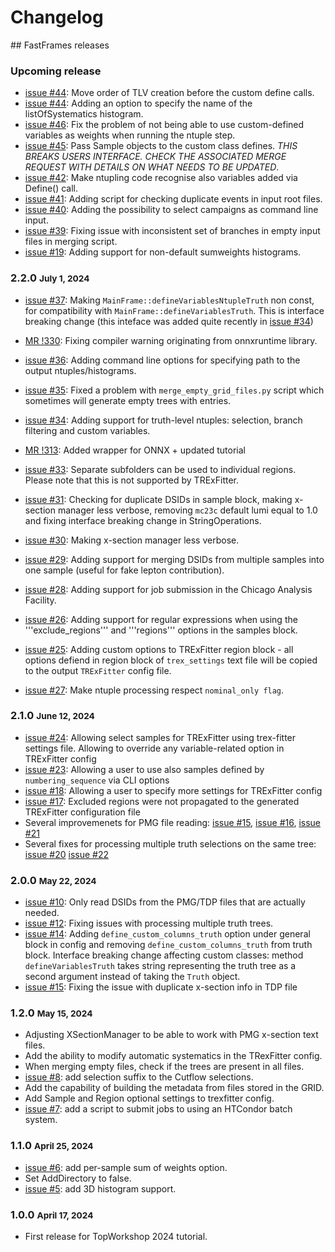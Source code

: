 # Changelog

## FastFrames releases

### Upcoming release
- [issue #44](https://gitlab.cern.ch/atlas-amglab/fastframes/-/issues/47): Move order of TLV creation before the custom define calls.
- [issue #44](https://gitlab.cern.ch/atlas-amglab/fastframes/-/issues/44): Adding an option to specify the name of the listOfSystematics histogram.
- [issue #46](https://gitlab.cern.ch/atlas-amglab/fastframes/-/issues/46): Fix the problem of not being able to use custom-defined variables as weights when running the ntuple step.
- [issue #45](https://gitlab.cern.ch/atlas-amglab/fastframes/-/issues/45): Pass Sample objects to the custom class defines. *THIS BREAKS USERS INTERFACE. CHECK THE ASSOCIATED MERGE REQUEST WITH DETAILS ON WHAT NEEDS TO BE UPDATED*.
- [issue #42](https://gitlab.cern.ch/atlas-amglab/fastframes/-/issues/42): Make ntupling code recognise also variables added via Define() call.
- [issue #41](https://gitlab.cern.ch/atlas-amglab/fastframes/-/issues/41): Adding script for checking duplicate events in input root files.
- [issue #40](https://gitlab.cern.ch/atlas-amglab/fastframes/-/issues/40): Adding the possibility to select campaigns as command line input.
- [issue #39](https://gitlab.cern.ch/atlas-amglab/fastframes/-/issues/39): Fixing issue with inconsistent set of branches in empty input files in merging script.
- [issue #19](https://gitlab.cern.ch/atlas-amglab/fastframes/-/issues/19): Adding support for non-default sumweights histograms.

### 2.2.0 <small>July 1, 2024</small>
- [issue #37](https://gitlab.cern.ch/atlas-amglab/fastframes/-/issues/37): Making ```MainFrame::defineVariablesNtupleTruth``` non const, for compatibility with ```MainFrame::defineVariablesTruth```. This is interface breaking change (this inteface was added quite recently in [issue #34](https://gitlab.cern.ch/atlas-amglab/fastframes/-/issues/34))
- [MR !330](https://gitlab.cern.ch/atlas-amglab/fastframes/-/merge_requests/330): Fixing compiler warning originating from onnxruntime library.
- [issue #36](https://gitlab.cern.ch/atlas-amglab/fastframes/-/issues/36): Adding command line options for specifying path to the output ntuples/histograms.
- [issue #35](https://gitlab.cern.ch/atlas-amglab/fastframes/-/issues/35): Fixed a problem with `merge_empty_grid_files.py` script which sometimes will generate empty trees with entries.
- [issue #34](https://gitlab.cern.ch/atlas-amglab/fastframes/-/issues/34): Adding support for truth-level ntuples: selection, branch filtering and custom variables.
- [MR !313](https://gitlab.cern.ch/atlas-amglab/fastframes/-/merge_requests/313): Added wrapper for ONNX + updated tutorial
- [issue #33](https://gitlab.cern.ch/atlas-amglab/fastframes/-/issues/33): Separate subfolders can be used to individual regions. Please note that this is not supported by TRExFitter.
- [issue #31](https://gitlab.cern.ch/atlas-amglab/fastframes/-/issues/31): Checking for duplicate DSIDs in sample block, making x-section manager less verbose, removing ```mc23c``` default lumi equal to 1.0 and fixing interface breaking change in StringOperations.
- [issue #30](https://gitlab.cern.ch/atlas-amglab/fastframes/-/issues/30): Making x-section manager less verbose.
- [issue #29](https://gitlab.cern.ch/atlas-amglab/fastframes/-/issues/29): Adding support for merging DSIDs from multiple samples into one sample (useful for fake lepton contribution).
- [issue #28](https://gitlab.cern.ch/atlas-amglab/fastframes/-/issues/28): Adding support for job submission in the Chicago Analysis Facility.
- [issue #26](https://gitlab.cern.ch/atlas-amglab/fastframes/-/issues/26): Adding support for regular expressions when using the '''exclude_regions''' and '''regions''' options in the samples block.
- [issue #25](https://gitlab.cern.ch/atlas-amglab/fastframes/-/issues/25): Adding custom options to TRExFitter region block - all options defiend in region block of ```trex_settings``` text file will be copied to the output ```TRExFitter``` config file.

- [issue #27](https://gitlab.cern.ch/atlas-amglab/fastframes/-/issues/27): Make ntuple processing respect `nominal_only flag`.

### 2.1.0 <small>June 12, 2024</small>
- [issue #24](https://gitlab.cern.ch/atlas-amglab/fastframes/-/issues/24): Allowing select samples for TRExFitter using trex-fitter settings file. Allowing to override any variable-related option in TRExFitter config
- [issue #23](https://gitlab.cern.ch/atlas-amglab/fastframes/-/issues/23): Allowing a user to use also samples defined by ```numbering_sequence``` via CLI options
- [issue #18](https://gitlab.cern.ch/atlas-amglab/fastframes/-/issues/18): Allowing a user to specify more settings for TRExFitter config
- [issue #17](https://gitlab.cern.ch/atlas-amglab/fastframes/-/issues/17): Excluded regions were not propagated to the generated TRExFitter configuration file
- Several improvemenets for PMG file reading: [issue #15](https://gitlab.cern.ch/atlas-amglab/fastframes/-/issues/15), [issue #16](https://gitlab.cern.ch/atlas-amglab/fastframes/-/issues/16), [issue #21](https://gitlab.cern.ch/atlas-amglab/fastframes/-/issues/21)
- Several fixes for processing multiple truth selections on the same tree: [issue #20](https://gitlab.cern.ch/atlas-amglab/fastframes/-/issues/20) [issue #22](https://gitlab.cern.ch/atlas-amglab/fastframes/-/issues/22)

### 2.0.0 <small>May 22, 2024</small>
- [issue #10](https://gitlab.cern.ch/atlas-amglab/fastframes/-/issues/10): Only read DSIDs from the PMG/TDP files that are actually needed.
- [issue #12](https://gitlab.cern.ch/atlas-amglab/fastframes/-/issues/12): Fixing issues with processing multiple truth trees.
- [issue #14](https://gitlab.cern.ch/atlas-amglab/fastframes/-/issues/14): Adding ```define_custom_columns_truth``` option under general block in config and removing ```define_custom_columns_truth``` from truth block. Interface breaking change affecting custom classes: method ```defineVariablesTruth``` takes string representing the truth tree as a second argument instead of taking the ```Truth``` object.
- [issue #15](https://gitlab.cern.ch/atlas-amglab/fastframes/-/issues/15): Fixing the issue with duplicate x-section info in TDP file

### 1.2.0 <small>May 15, 2024</small>
- Adjusting XSectionManager to be able to work with PMG x-section text files.
- Add the ability to modify automatic systematics in the TRexFitter config.
- When merging empty files, check if the trees are present in all files.
- [issue #8](https://gitlab.cern.ch/atlas-amglab/fastframes/-/issues/8): add selection suffix to the Cutflow selections.
- Add the capability of building the metadata from files stored in the GRID.
- Add Sample and Region optional settings to trexfitter config.
- [issue #7](https://gitlab.cern.ch/atlas-amglab/fastframes/-/issues/7): add a script to submit jobs to using an HTCondor batch system.

### 1.1.0 <small>April 25, 2024</small>
- [issue #6](https://gitlab.cern.ch/atlas-amglab/fastframes/-/issues/6): add per-sample sum of weights option.
- Set AddDirectory to false.
- [issue #5](https://gitlab.cern.ch/atlas-amglab/fastframes/-/issues/5): add 3D histogram support.

### 1.0.0 <small>April 17, 2024</small>
- First release for TopWorkshop 2024 tutorial.
